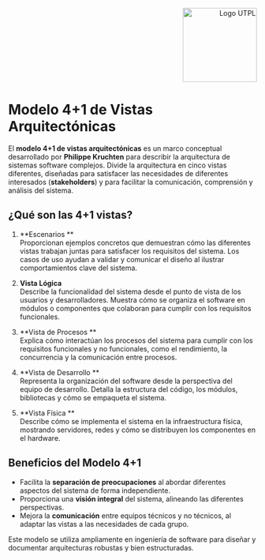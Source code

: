 <p align="right">
  <img src="https://i.postimg.cc/13qQdqZs/utpllogo.png" alt="Logo UTPL" width="150"/>
</p>


# Modelo 4+1 de Vistas Arquitectónicas

El **modelo 4+1 de vistas arquitectónicas** es un marco conceptual desarrollado por **Philippe Kruchten** para describir la arquitectura de sistemas software complejos. Divide la arquitectura en cinco vistas diferentes, diseñadas para satisfacer las necesidades de diferentes interesados (**stakeholders**) y para facilitar la comunicación, comprensión y análisis del sistema.

## ¿Qué son las 4+1 vistas?

1. **Escenarios **  
   Proporcionan ejemplos concretos que demuestran cómo las diferentes vistas trabajan juntas para satisfacer los requisitos del sistema. Los casos de uso ayudan a validar y comunicar el diseño al ilustrar comportamientos clave del sistema.

2. **Vista Lógica**  
   Describe la funcionalidad del sistema desde el punto de vista de los usuarios y desarrolladores. Muestra cómo se organiza el software en módulos o componentes que colaboran para cumplir con los requisitos funcionales.

3. **Vista de Procesos **  
   Explica cómo interactúan los procesos del sistema para cumplir con los requisitos funcionales y no funcionales, como el rendimiento, la concurrencia y la comunicación entre procesos.

4. **Vista de Desarrollo **  
   Representa la organización del software desde la perspectiva del equipo de desarrollo. Detalla la estructura del código, los módulos, bibliotecas y cómo se empaqueta el sistema.

5. **Vista Física **  
   Describe cómo se implementa el sistema en la infraestructura física, mostrando servidores, redes y cómo se distribuyen los componentes en el hardware.

## Beneficios del Modelo 4+1
- Facilita la **separación de preocupaciones** al abordar diferentes aspectos del sistema de forma independiente.
- Proporciona una **visión integral** del sistema, alineando las diferentes perspectivas.
- Mejora la **comunicación** entre equipos técnicos y no técnicos, al adaptar las vistas a las necesidades de cada grupo.

Este modelo se utiliza ampliamente en ingeniería de software para diseñar y documentar arquitecturas robustas y bien estructuradas.
